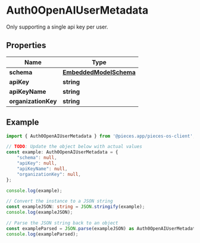 
# Auth0OpenAIUserMetadata

Only supporting a single api key per user.

## Properties

Name | Type
------------ | -------------
**schema** | [**EmbeddedModelSchema**](EmbeddedModelSchema)
**apiKey** | **string**
**apiKeyName** | **string**
**organizationKey** | **string**

## Example

```typescript
import { Auth0OpenAIUserMetadata } from '@pieces.app/pieces-os-client';

// TODO: Update the object below with actual values
const example: Auth0OpenAIUserMetadata = {
    "schema": null,
    "apiKey": null,
    "apiKeyName": null,
    "organizationKey": null,
};

console.log(example);

// Convert the instance to a JSON string
const exampleJSON: string = JSON.stringify(example);
console.log(exampleJSON);

// Parse the JSON string back to an object
const exampleParsed = JSON.parse(exampleJSON) as Auth0OpenAIUserMetadata;
console.log(exampleParsed);
```


